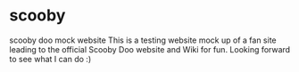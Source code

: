 # scooby
scooby doo mock website
This is a testing website mock up of a fan site leading to the official Scooby Doo website and Wiki for fun. 
Looking forward to see what I can do :) 
